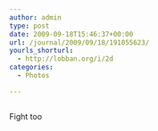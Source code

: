 ```yaml
---
author: admin
type: post
date: 2009-09-18T15:46:37+00:00
url: /journal/2009/09/18/191055623/
yourls_shorturl:
  - http://lobban.org/i/2d
categories:
  - Photos

---
```

<div class="figure">
  <img src="http://andy.lobban.org/photo/1280/191055623/1/tumblr_kq6btpsxST1qzrl7b" alt="" />
</div>

Fight too
